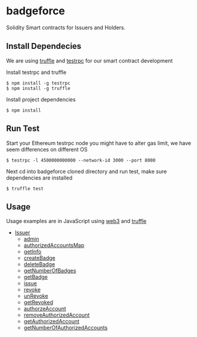 # badgeforce
Solidity Smart contracts for Issuers and Holders. 

## Install Dependecies 

We are using [truffle]() and [testrpc]() for our smart contract development

Install testrpc and truffle 
```linux
$ npm install -g testrpc
$ npm install -g truffle
```

Install project dependencies
```linux
$ npm install
```

## Run Test

Start your Ethereum testrpc node you might have to alter gas limit, we have seem differences on different OS
```linux
$ testrpc -l 4500000000000 --network-id 3000 --port 8000
```

Next cd into badgeforce cloned directory and run test, make sure dependencies are installed
```linux
$ truffle test
```

## Usage 

Usage examples are in JavaScript using [web3]() and [truffle]()
* [Issuer](#Issuer)
    * [admin](admin)
    * [authorizedAccountsMap](authorizedAccountsMap)
    * [getInfo](getInfo)
    * [createBadge](createBadge)
    * [deleteBadge](deleteBadge)
    * [getNumberOfBadges](getNumberOfBadges)
    * [getBadge](getBadge)
    * [issue](issue)
    * [revoke](revoke)
    * [unRevoke](unRevoke)
    * [getRevoked](getRevoked)
    * [authorzeAccount](authorzeAccount)
    * [removeAuthorizedAccount](removeAuthorizedAccount)
    * [getAuthorizedAccount](getAuthorizedAccount)
    * [getNumberOfAuthorizedAccounts](getNumberOfAuthorizedAccounts)